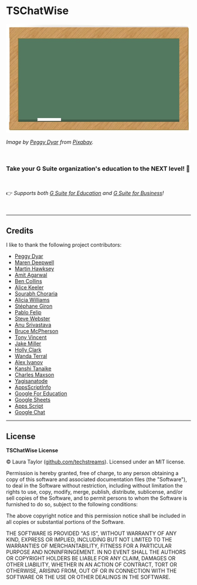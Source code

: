 # TSChatWise

![](chalkboard.jpg)

*Image by [Peggy Dyar](https://pixabay.com/users/4Me2Design-3106045/?utm_source=link-attribution&amp;utm_medium=referral&amp;utm_campaign=image&amp;utm_content=2629436) from [Pixabay](https://pixabay.com/?utm_source=link-attribution&amp;utm_medium=referral&amp;utm_campaign=image&amp;utm_content=2629436).*

<br>

### Take your G Suite organization's education to the NEXT level! 🚀

<br>

:point_right: *Supports both [G Suite for Education](https://edu.google.com/) and [G Suite for Business](https://gsuite.google.com/solutions/)!*


<br>

---

## Credits

I like to thank the following project contributors:

* [Peggy Dyar](https://pixabay.com/users/4Me2Design-3106045/)
* [Maren Deepwell](https://marendeepwell.com/)
* [Martin Hawksey](https://mashe.hawksey.info/)
* [Amit Agarwal](https://www.labnol.org/)
* [Ben Collins](https://www.benlcollins.com/)
* [Alice Keeler](https://alicekeeler.com/)
* [Sourabh Choraria](https://twitter.com/schoraria911)
* [Alicia Williams](https://twitter.com/presactlyalicia)
* [Stéphane Giron](https://twitter.com/st3phcloud)
* [Pablo Felip](https://twitter.com/pfelipm)
* [Steve Webster](https://www.swgapps.com/)
* [Anu Srivastava](https://github.com/asrivas)
* [Bruce McPherson](https://ramblings.mcpher.com/)
* [Tony Vincent](https://learninginhand.com/)
* [Jake Miller](https://twitter.com/jakemillertech)
* [Holly Clark](https://twitter.com/hollyclarkedu)
* [Wanda Terral](https://twitter.com/wterral)
* [Alex Ivanov](https://github.com/contributorpw)
* [Kanshi Tanaike](https://github.com/tanaikech)
* [Charles Maxson](https://twitter.com/chasmaxson)
* [Yagisanatode](https://twitter.com/lifeofspy)
* [AppsScriptInfo](https://pulse.appsscript.info/)
* [Google For Education](https://twitter.com/googleforedu)
* [Google Sheets](https://www.google.com/sheets/about/)
* [Apps Script](https://developers.google.com/apps-script/overview)
* [Google Chat](https://support.google.com/chat/answer/7653601)


 
 
---

## License

**TSChatWise License**

© Laura Taylor ([github.com/techstreams](https://github.com/techstreams)). Licensed under an MIT license.

Permission is hereby granted, free of charge, to any person obtaining a copy of this software and associated documentation files (the "Software"), to deal in the Software without restriction, including without limitation the rights to use, copy, modify, merge, publish, distribute, sublicense, and/or sell copies of the Software, and to permit persons to whom the Software is furnished to do so, subject to the following conditions:

The above copyright notice and this permission notice shall be included in all copies or substantial portions of the Software.

THE SOFTWARE IS PROVIDED "AS IS", WITHOUT WARRANTY OF ANY KIND, EXPRESS OR IMPLIED, INCLUDING BUT NOT LIMITED TO THE WARRANTIES OF MERCHANTABILITY, FITNESS FOR A PARTICULAR PURPOSE AND NONINFRINGEMENT. IN NO EVENT SHALL THE AUTHORS OR COPYRIGHT HOLDERS BE LIABLE FOR ANY CLAIM, DAMAGES OR OTHER LIABILITY, WHETHER IN AN ACTION OF CONTRACT, TORT OR OTHERWISE, ARISING FROM, OUT OF OR IN CONNECTION WITH THE SOFTWARE OR THE USE OR OTHER DEALINGS IN THE SOFTWARE.
